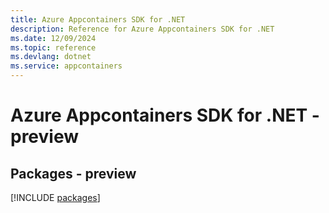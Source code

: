 ```yaml
---
title: Azure Appcontainers SDK for .NET
description: Reference for Azure Appcontainers SDK for .NET
ms.date: 12/09/2024
ms.topic: reference
ms.devlang: dotnet
ms.service: appcontainers
---
```

# Azure Appcontainers SDK for .NET - preview
## Packages - preview
[!INCLUDE [packages](appcontainers-index.md)]